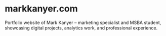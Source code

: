 # markkanyer.com
Portfolio website of Mark Kanyer – marketing specialist and MSBA student, showcasing digital projects, analytics work, and professional experience.

